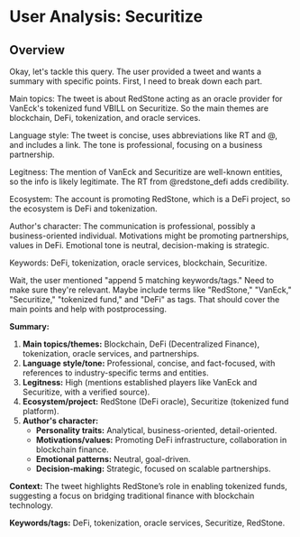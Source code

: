 # User Analysis: Securitize

## Overview

<think>
Okay, let's tackle this query. The user provided a tweet and wants a summary with specific points. First, I need to break down each part.

Main topics: The tweet is about RedStone acting as an oracle provider for VanEck's tokenized fund VBILL on Securitize. So the main themes are blockchain, DeFi, tokenization, and oracle services.

Language style: The tweet is concise, uses abbreviations like RT and @, and includes a link. The tone is professional, focusing on a business partnership.

Legitness: The mention of VanEck and Securitize are well-known entities, so the info is likely legitimate. The RT from @redstone_defi adds credibility.

Ecosystem: The account is promoting RedStone, which is a DeFi project, so the ecosystem is DeFi and tokenization.

Author's character: The communication is professional, possibly a business-oriented individual. Motivations might be promoting partnerships, values in DeFi. Emotional tone is neutral, decision-making is strategic.

Keywords: DeFi, tokenization, oracle services, blockchain, Securitize.

Wait, the user mentioned "append 5 matching keywords/tags." Need to make sure they're relevant. Maybe include terms like "RedStone," "VanEck," "Securitize," "tokenized fund," and "DeFi" as tags. That should cover the main points and help with postprocessing.
</think>

**Summary:**  
1. **Main topics/themes:** Blockchain, DeFi (Decentralized Finance), tokenization, oracle services, and partnerships.  
2. **Language style/tone:** Professional, concise, and fact-focused, with references to industry-specific terms and entities.  
3. **Legitness:** High (mentions established players like VanEck and Securitize, with a verified source).  
4. **Ecosystem/project:** RedStone (DeFi oracle), Securitize (tokenized fund platform).  
5. **Author's character:**  
   - **Personality traits:** Analytical, business-oriented, detail-oriented.  
   - **Motivations/values:** Promoting DeFi infrastructure, collaboration in blockchain finance.  
   - **Emotional patterns:** Neutral, goal-driven.  
   - **Decision-making:** Strategic, focused on scalable partnerships.  

**Context:** The tweet highlights RedStone’s role in enabling tokenized funds, suggesting a focus on bridging traditional finance with blockchain technology.  

**Keywords/tags:** DeFi, tokenization, oracle services, Securitize, RedStone.